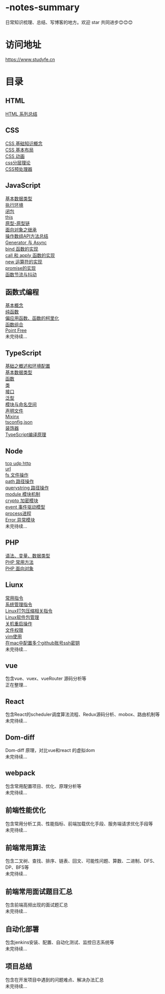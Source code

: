 # -notes-summary
日常知识梳理、总结、写博客的地方。欢迎 star 共同进步😊😊😊

# 访问地址
https://www.studyfe.cn

# 目录

## HTML
<a href="https:/www.studyfe.cn/2017/05/10/html/html/">HTML 系列总结</a>
## CSS
<a href="https:/www.studyfe.cn/2017/06/11/css/base-concepts/">CSS 基础知识概念</a><br/>
<a href="https:/www.studyfe.cn/2017/06/15/css/base-layout/">CSS 基本布局</a><br/>
<a href="https:/www.studyfe.cn/2017/06/20/css/css-animation/">CSS 动画</a><br/>
<a href="https:/www.studyfe.cn/2017/06/22/css/css-layered/">css分层理论</a><br/>
<a href="https:/www.studyfe.cn/2017/07/01/css/css-preprocessor/">CSS预处理器</a><br/>
## JavaScript
<a href="https:/www.studyfe.cn/2019/02/12/javascript/type/">基本数据类型</a><br/>
<a href="https:/www.studyfe.cn/2019/02/20/javascript/voao/">执行环境</a><br/>
<a href="https:/www.studyfe.cn/2019/02/25/javascript/closure/">闭包</a><br/>
<a href="https:/www.studyfe.cn/2019/03/05/javascript/this/">this</a><br/>
<a href="https:/www.studyfe.cn/2019/03/10/javascript/prototype/">原型-原型链</a><br/>
<a href="https:/www.studyfe.cn/2019/03/15/javascript/inheritance/">面向对象之继承</a><br/>
<a href="https:/www.studyfe.cn/2019/03/20/javascript/api/">操作数组API方法总结</a><br/>
<a href="https:/www.studyfe.cn/2019/08/26/javascript/generator-async/">Generator 与 Async</a><br/>
<a href="https:/www.studyfe.cn/2019/04/21/javascript/bind/">bind 函数的实现</a><br/>
<a href="https:/www.studyfe.cn/2019/04/22/javascript/call/">call 和 apply 函数的实现</a><br/>
<a href="https:/www.studyfe.cn/2019/04/27/javascript/new/">new 运算符的实现</a><br/>
<a href="https:/www.studyfe.cn/2019/06/11/javascript/promise/">promise的实现</a><br/>
<a href="https:/www.studyfe.cn/2019/05/15/javascript/debounce/">函数节流与抖动</a><br/>
## 函数式编程
<a href="https:/www.studyfe.cn/2019/07/12/javascript/functionalbase/">基本概念</a><br/>
<a href="https:/www.studyfe.cn/2019/07/15/javascript/functionalpurity/">纯函数</a><br/>
<a href="https:/www.studyfe.cn/2019/07/17/javascript/functioncurrying/">偏应用函数、函数的柯里化</a><br/>
<a href="https:/www.studyfe.cn/2019/07/22/javascript/functionalcombination/">函数组合</a><br/>
<a href="https:/www.studyfe.cn/2019/07/25/javascript/functionalpoint/">Point Free</a><br/>
未完待续...

## TypeScript
<a href="https:/www.studyfe.cn/2019/05/15/typescript/envconfig/">基础之概述和环境配置</a><br/>
<a href="https:/www.studyfe.cn/2019/05/23/typescript/basedatatype/">基本数据类型</a><br/>
<a href="https:/www.studyfe.cn/2019/05/16/typescript/function/">函数</a><br/>
<a href="https:/www.studyfe.cn/2019/05/17/typescript/class/">类</a><br/>
<a href="https:/www.studyfe.cn/2019/05/18/typescript/interfaces/">接口</a><br/>
<a href="https:/www.studyfe.cn/2019/05/22/typescript/generics/">泛型</a><br/>
<a href="https:/www.studyfe.cn/2019/06/15/typescript/module/">模块与命名空间</a><br/>
<a href="https:/www.studyfe.cn/2019/06/20/typescript/declarefile/">声明文件</a><br/>
<a href="https:/www.studyfe.cn/2019/07/02/typescript/mixinx/">Mixinx</a><br/>
<a href="https:/www.studyfe.cn/2019/07/15/typescript/tsconfig/">tsconfig.json</a><br/>
<a href="https:/www.studyfe.cn/2019/07/18/typescript/decorators/">装饰器</a><br/>
<a href="https:/www.studyfe.cn/2019/08/05/typescript/compilationprinciple/">TypeScript编译原理</a><br/>

## Node
<a href="https:/www.studyfe.cn/2019/03/23/node/http/">tcp udp http</a><br/>
<a href="https:/www.studyfe.cn/2019/03/28/node/url/">url</a><br/>
<a href="https:/www.studyfe.cn/2019/04/01/node/fs/">fs 文件操作</a><br/>
<a href="https:/www.studyfe.cn/2019/04/02/node/path/">path 路径操作</a><br/>
<a href="https:/www.studyfe.cn/2019/04/04/node/querystring/">querystring 路径操作</a><br/>
<a href="https:/www.studyfe.cn/2019/04/05/node/module/">module 模块机制</a><br/>
<a href="https:/www.studyfe.cn/2019/04/08/node/crypto/">crypto 加密模块</a><br/>
<a href="https:/www.studyfe.cn/2019/04/10/node/event/">event 事件驱动模型</a><br/>
<a href="https:/www.studyfe.cn/2019/04/12/node/process/">process进程</a><br/>
<a href="https:/www.studyfe.cn/2019/04/14/node/error/">Error 异常模块</a><br/>
未完待续...

## PHP
<a href="https://www.study.cn/2017/01/23/php/base/">语法、变量、数据类型</a><br/>
<a href="https://www.study.cn/2017/01/23/php/method/">PHP 常用方法</a><br/>
<a href="https://www.study.cn/2017/01/23/php/oop/">PHP 面向对象</a><br/>

## Liunx
<a href="https://www.study.cn/2018/06/23/linux/instructions/">常用指令</a><br/>
<a href="https://www.study.cn/2018/07/02/linux/system/">系统管理指令</a><br/>
<a href="https://www.study.cn/2018/07/10/linux/compression/">Linux打包压缩相关指令</a><br/>
<a href="https://www.study.cn/2018/07/12/linux/package/">Linux软件包管理</a><br/>
<a href="https://www.study.cn/2018/07/16/linux/shutdown/">关机重启操作</a><br/>
<a href="https://www.study.cn/2018/07/25/linux/fileauth/">文件权限</a><br/>
<a href="https://www.study.cn/2018/07/28/linux/vim/">vim使用</a><br/>
<a href="https://www.study.cn/2018/08/10/linux/git/">在mac中配置多个github账号ssh密钥</a><br/>
未完待续...

## vue 
包含vue、vuex、vueRouter 源码分析等</br>
正在整理...

## React
包含React的scheduler调度算法流程、Redux源码分析、mobox、路由机制等</br>
未完待续...

## Dom-diff
Dom-diff 原理，对比vue和react 的虚拟dom</br>
未完待续...

## webpack
包含常用配置项目、优化、原理分析等</br>
未完待续...

## 前端性能优化
包含常用分析工具、性能指标、前端加载优化手段、服务端请求优化手段等</br>
未完待续...

## 前端常用算法
包含二叉树、查找、排序、链表、回文、可能性问题、算数、二进制、DFS、DP、BFS等</br>
未完待续...

## 前端常用面试题目汇总
包含前端高频出现的面试题汇总</br>
未完待续...

## 自动化部署
包含jenkins安装、配置、自动化测试、监控日志系统等</br>
未完待续...

## 项目总结
包含在开发项目中遇到的问题难点、解决办法汇总</br>
未完待续...


